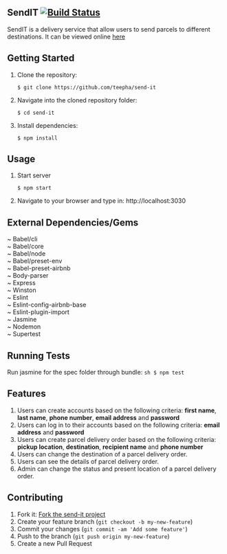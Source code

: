## SendIT [![Build Status](https://travis-ci.com/teepha/send-it.svg)](https://travis-ci.com/teepha/send-it)
SendIT is a delivery service that allow users to send parcels to different destinations. It can be viewed online [here](http://teepha-send-it.herokuapp.com/)


## Getting Started
1. Clone the repository:
    ````
    $ git clone https://github.com/teepha/send-it
    ````

2. Navigate into the cloned repository folder:
    ```
    $ cd send-it
    ```

3. Install dependencies:
    ```
    $ npm install
    ```


## Usage
1. Start server
    ```
    $ npm start
    ```

2. Navigate to your browser and type in: http://localhost:3030

## External Dependencies/Gems
~ Babel/cli<br>
~ Babel/core<br>
~ Babel/node<br>
~ Babel/preset-env<br>
~ Babel-preset-airbnb<br>
~ Body-parser<br>
~ Express<br>
~ Winston<br>
~ Eslint<br>
~ Eslint-config-airbnb-base<br>
~ Eslint-plugin-import<br>
~ Jasmine<br>
~ Nodemon<br>
~ Supertest


## Running Tests
Run jasmine for the spec folder through bundle:
    ```sh
        $ npm test
    ```
    
## Features

1. Users can create accounts based on the following criteria: **first name**, **last name**, **phone number**, **email address** and **password**
2. Users can log in to their accounts based on the following criteria: **email address** and **password**
3. Users can create parcel delivery order based on the following criteria: **pickup location**, **destination**, **recipient name** and **phone number**
4. Users can change the destination of a parcel delivery order.
5. Users can see the details of parcel delivery order.
6. Admin can change the status and present location of a parcel delivery order.

## Contributing

1. Fork it: [Fork the send-it project](https://github.com/teepha/send-it/fork)
2. Create your feature branch (`git checkout -b my-new-feature`)
3. Commit your changes (`git commit -am 'Add some feature'`)
4. Push to the branch (`git push origin my-new-feature`)
5. Create a new Pull Request